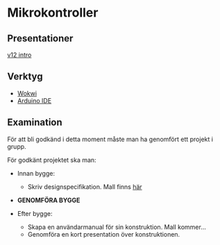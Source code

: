 # Mikrokontroller

## Presentationer
[v12 intro](https://docs.google.com/presentation/d/1gHaOC2THTsCGaCog_Q5dl3q5AUnQr16GBacROUhVwr8/edit?usp=sharing)

## Verktyg

- [Wokwi](https://wokwi.com/dashboard/projects)
- [Arduino IDE](https://downloads.arduino.cc/arduino-ide/arduino-ide_2.3.4_Windows_64bit.exe)

## Examination

För att bli godkänd i detta moment måste man ha genomfört ett projekt i grupp.

För godkänt projektet ska man:

- Innan bygge:
  - Skriv designspecifikation. Mall finns [här](https://docs.google.com/document/d/1xofbgo-faT0Eo7SCZBQeADtPPYcptwF8XoEZim0E_yU/edit?usp=sharing)

- **GENOMFÖRA BYGGE**

- Efter bygge:
  - Skapa en användarmanual för sin konstruktion. Mall kommer...
  - Genomföra en kort presentation över konstruktionen.
